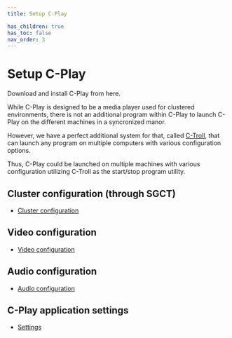 ```yaml
---
title: Setup C-Play

has_children: true
has_toc: false
nav_order: 3
---
```


# Setup C-Play

Download and install C-Play from here. 

While C-Play is designed to be a media player used for clustered environments, there is not an additional program within C-Play to launch C-Play on the different machines in a syncronized manor.

However, we have a perfect additional system for that, called [C-Troll](https://github.com/c-toolbox/C-Troll), that can launch any program on multiple computers with various configuration options.

Thus, C-Play could be launched on multiple machines with various configuration utilizing C-Troll as the start/stop program utility.

## Cluster configuration (through SGCT)
 - [Cluster configuration](guides/setup/sgct)

## Video configuration
 - [Video configuration](guides/setup/video)

## Audio configuration
 - [Audio configuration](guides/setup/audio)

 ## C-Play application settings
 - [Settings](guides/setup/settings)